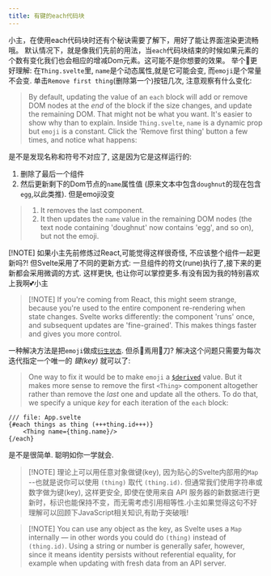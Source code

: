 ```yaml
---
title: 有键的each代码块
---
```


小主，在使用each代码块时还有个秘诀需要了解下，用好了能让界面渲染更流畅哦。
默认情况下，就是像我们先前的用法，当`each`代码块结束的时候如果元素的个数有变化我们也会相应的增减Dom元素。这可能不是你想要的效果。
举个🌰更好理解: 在`Thing.svelte`里, `name`是个动态属性,就是它可能会变, 而`emoji`是个常量不会变.
单击`Remove first thing`(删除第一个)按钮几次, 注意观察有什么变化:
> By default, updating the value of an `each` block will add or remove DOM nodes at the _end_ of the block if the size changes, and update the remaining DOM. That might not be what you want.
> It's easier to show why than to explain. Inside `Thing.svelte`, `name` is a dynamic prop but `emoji` is a constant.
> Click the 'Remove first thing' button a few times, and notice what happens:

是不是发现名称和符号不对应了, 这是因为它是这样运行的:
1. 删除了最后一个组件
2. 然后更新剩下的Dom节点的`name`属性值 (原来文本中包含`doughnut`的现在包含`egg`,以此类推). 但是emoji没变
> 1. It removes the last component.
> 2. It then updates the `name` value in the remaining DOM nodes (the text node containing 'doughnut' now contains 'egg', and so on), but not the emoji.

[!NOTE] 如果小主先前修炼过React,可能觉得这样很奇怪, 不应该整个组件一起更新吗?! 但Svelte采用了不同的更新方式: 一旦组件的符文(rune)执行了,接下来的更新都会采用微调的方式. 这样更快, 也让你可以掌控更多.有没有因为我的特别喜欢上我啊💕小主

> [!NOTE] If you're coming from React, this might seem strange, because you're used to the entire component re-rendering when state changes. Svelte works differently: the component 'runs' once, and subsequent updates are 'fine-grained'. This makes things faster and gives you more control.

一种解决方法是把`emoji`做成[`衍生状态`](derived-state). 但杀🐓焉用🐂刀?
解决这个问题只需要为每次迭代指定一个唯一的 _键(key)_ 就可以了:
> One way to fix it would be to make `emoji` a [`$derived`](derived-state) value. But it makes more sense to remove the first `<Thing>` component altogether rather than remove the _last_ one and update all the others.
To do that, we specify a unique _key_ for each iteration of the `each` block:

```svelte
/// file: App.svelte
{#each things as thing (+++thing.id+++)}
	<Thing name={thing.name}/>
{/each}
```
是不是很简单. 聪明如你一学就会.

> [!NOTE] 理论上可以用任意对象做键(key), 因为贴心的Svelte内部用的`Map` --也就是说你可以使用 `(thing)` 取代 `(thing.id)`. 但通常我们使用字符串或数字做为键(key), 这样更安全, 即使在使用来自 API 服务器的新数据进行更新时，标识也能保持不变，而无需考虑引用相等性.小主如果觉得这句不好理解可以回顾下JavaScript相关知识,有助于突破哦!

> [!NOTE] You can use any object as the key, as Svelte uses a `Map` internally — in other words you could do `(thing)` instead of `(thing.id)`. Using a string or number is generally safer, however, since it means identity persists without referential equality, for example when updating with fresh data from an API server.

